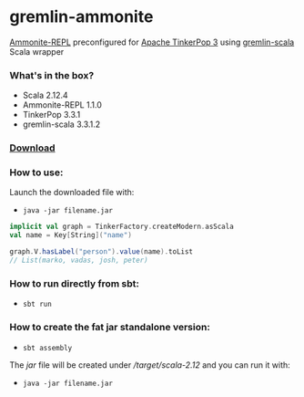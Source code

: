 # gremlin-ammonite
[Ammonite-REPL](https://ammonite.io/#Ammonite-REPL) preconfigured for [Apache TinkerPop 3](https://tinkerpop.apache.org) using [gremlin-scala](https://github.com/mpollmeier/gremlin-scala) Scala wrapper

### What's in the box?
* Scala 2.12.4
* Ammonite-REPL 1.1.0
* TinkerPop 3.3.1
* gremlin-scala 3.3.1.2

### [Download](https://github.com/banditopazzo/gremlin-ammonite/releases/download/0.3/gremlin-ammonite-0.3.jar)

### How to use:

Launch the downloaded file with:

* `java -jar filename.jar`

```scala
implicit val graph = TinkerFactory.createModern.asScala
val name = Key[String]("name")

graph.V.hasLabel("person").value(name).toList
// List(marko, vadas, josh, peter)
```

### How to run directly from sbt:

* `sbt run`

### How to create the fat jar standalone version:

* `sbt assembly`

The *jar* file will be created under */target/scala-2.12* and you can run it with:

* `java -jar filename.jar`


